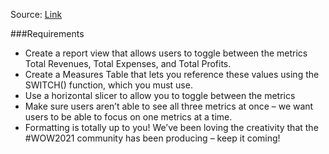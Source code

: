 Source: [Link](https://www.workout-wednesday.com/2021/02/24/pbi-2021-w08/)

###Requirements

- Create a report view that allows users to toggle between the metrics Total Revenues, Total Expenses, and Total Profits. 
- Create a Measures Table that lets you reference these values using the SWITCH() function, which you must use. 
- Use a horizontal slicer to allow you to toggle between the metrics
- Make sure users aren’t able to see all three metrics at once – we want users to be able to focus on one metrics at a time. 
- Formatting is totally up to you! We’ve been loving the creativity that the #WOW2021 community has been producing – keep it coming!
